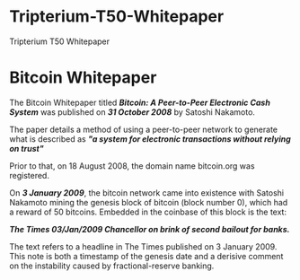# Tripterium-T50-Whitepaper
Tripterium T50 Whitepaper

# Bitcoin Whitepaper
The Bitcoin Whitepaper titled **_Bitcoin: A Peer-to-Peer Electronic Cash System_** was published on **_31 October 2008_** by Satoshi Nakamoto.

The paper details a method of using a peer-to-peer network to generate what is described as **_"a system for electronic transactions without relying on trust"_**

Prior to that, on 18 August 2008, the domain name bitcoin.org was registered.

On **_3 January 2009_**, the bitcoin network came into existence with Satoshi Nakamoto mining the genesis block of bitcoin (block number 0), which had a reward of 50 bitcoins. Embedded in the coinbase of this block is the text:

**_The Times 03/Jan/2009 Chancellor on brink of second bailout for banks._**

The text refers to a headline in The Times published on 3 January 2009. This note is both a timestamp of the genesis date and a derisive comment on the instability caused by fractional-reserve banking.
